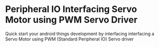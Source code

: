 # Peripheral IO Interfacing Servo Motor using PWM Servo Driver
Quick start your android things development by interfacing interfacing a Servo Motor using PWM (Standard Peripheral IO) Servo driver
